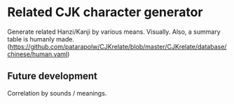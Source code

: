 # Related CJK character generator

Generate related Hanzi/Kanji by various means. Visually. Also, a summary table is humanly made. (https://github.com/patarapolw/CJKrelate/blob/master/CJKrelate/database/chinese/human.yaml)

## Future development

Correlation by sounds / meanings.
